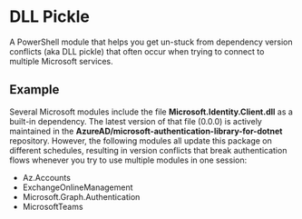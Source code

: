 # DLL Pickle

A PowerShell module that helps you get un-stuck from dependency version conflicts (aka DLL pickle) that often occur when trying to connect to multiple Microsoft services.

## Example

Several Microsoft modules include the file **Microsoft.Identity.Client.dll** as a built-in dependency. The latest version of that file (<!--Version-->0.0.0<!--/Version-->) is actively maintained in the **AzureAD/microsoft-authentication-library-for-dotnet** repository. However, the following modules all update this package on different schedules, resulting in version conflicts that break authentication flows whenever you try to use multiple modules in one session:

- Az.Accounts
- ExchangeOnlineManagement
- Microsoft.Graph.Authentication
- MicrosoftTeams
